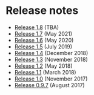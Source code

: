 # Release notes
- [Release 1.8](release-1.8.md) (TBA)
- [Release 1.7](release-1.7.md) (May 2021)
- [Release 1.6](release-1.6.md) (May 2020)
- [Release 1.5](release-1.5.md) (July 2019)
- [Release 1.4](release-1.4.md) (December 2018)
- [Release 1.3](release-1.3.md) (November 2018)
- [Release 1.2](release-1.2.md) (May 2018)
- [Release 1.1](release-1.1.md) (March 2018)
- [Release 1.0](release-1.0.md) (November 2017)
- [Release 0.9.7](release-0.9.7.md) (August 2017)

